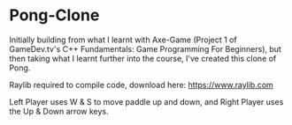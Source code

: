 # Pong-Clone

Initially building from what I learnt with Axe-Game (Project 1 of GameDev.tv's C++ Fundamentals: Game Programming For Beginners), but then taking what I learnt further into the course, I've created this clone of Pong.

Raylib required to compile code, download here: https://www.raylib.com

Left Player uses W & S to move paddle up and down, and Right Player uses the Up & Down arrow keys.
